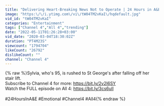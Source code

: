 ```yaml
---
title: "Delivering Heart-Breaking News Not to Operate | 24 Hours in A&E"
image: "https:\/\/i.ytimg.com\/vi\/tW04TM2vKaI\/hqdefault.jpg"
vid_id: "tW04TM2vKaI"
categories: "Entertainment"
tags: ["Channel 4","All 4","trending"]
date: "2022-05-11T01:26:28+03:00"
vid_date: "2020-03-04T18:30:02Z"
duration: "PT4M23S"
viewcount: "1794704"
likeCount: "26792"
dislikeCount: ""
channel: "Channel 4"
---
```

{% raw %}Sylvia, who's 95, is rushed to St George's after falling off her stair lift.<br />Subscribe to Channel 4 for more: <a rel="nofollow" target="blank" href="https://bit.ly/2v2I6SY">https://bit.ly/2v2I6SY</a><br />Watch the FULL episode on All 4: <a rel="nofollow" target="blank" href="https://bit.ly/3cs6ulI">https://bit.ly/3cs6ulI</a><br /><br />#24HoursInA&amp;E #Emotional #Channel4 #All4{% endraw %}
